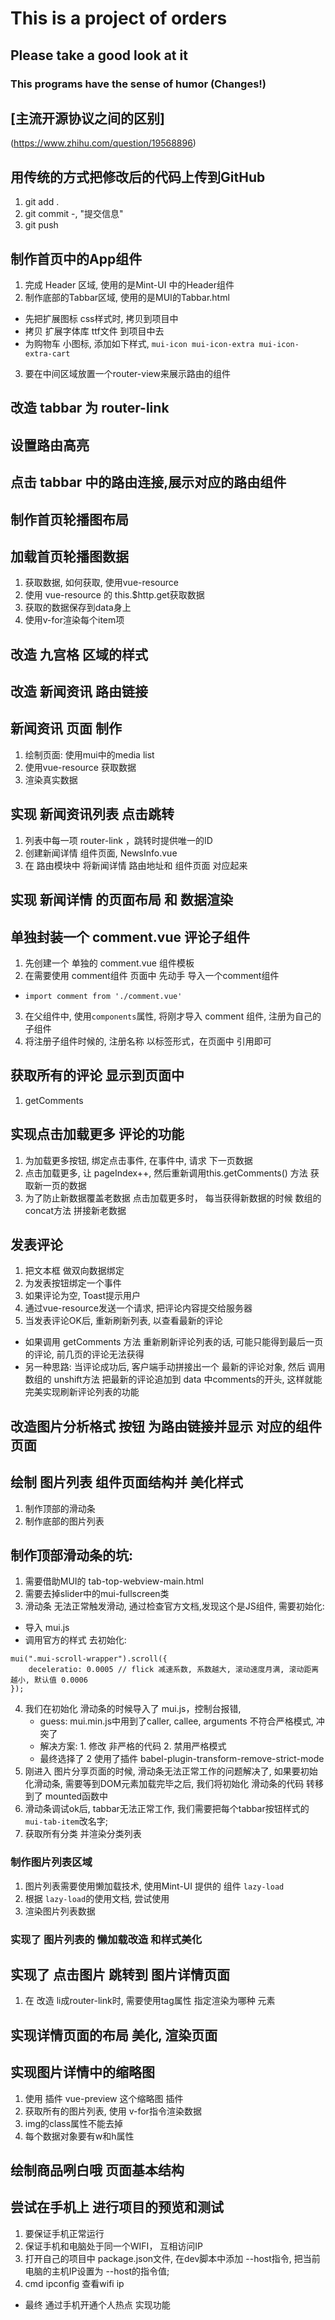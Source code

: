 # This is a project of orders 

## Please take a good look at it

### This programs have the sense of humor (Changes!)

## [主流开源协议之间的区别]
(https://www.zhihu.com/question/19568896)

## 用传统的方式把修改后的代码上传到GitHub

1. git add . 
2. git commit -, "提交信息"
3. git push

## 制作首页中的App组件
1. 完成 Header 区域, 使用的是Mint-UI 中的Header组件
2. 制作底部的Tabbar区域, 使用的是MUI的Tabbar.html
 + 先把扩展图标 css样式时, 拷贝到项目中
 + 拷贝 扩展字体库 ttf文件 到项目中去
 + 为购物车 小图标, 添加如下样式, `mui-icon mui-icon-extra mui-icon-extra-cart`
3. 要在中间区域放置一个router-view来展示路由的组件

## 改造 tabbar 为 router-link

## 设置路由高亮

## 点击 tabbar 中的路由连接,展示对应的路由组件

## 制作首页轮播图布局

## 加载首页轮播图数据
1. 获取数据, 如何获取, 使用vue-resource
2. 使用 vue-resource 的 this.$http.get获取数据
3. 获取的数据保存到data身上
4. 使用v-for渲染每个item项

## 改造 九宫格 区域的样式

## 改造 新闻资讯 路由链接

## 新闻资讯 页面 制作
1. 绘制页面: 使用mui中的media list
2. 使用vue-resource 获取数据
3. 渲染真实数据

## 实现 新闻资讯列表 点击跳转
1. 列表中每一项 router-link ，跳转时提供唯一的ID
2. 创建新闻详情 组件页面, NewsInfo.vue
3. 在 路由模块中 将新闻详情 路由地址和 组件页面 对应起来

## 实现 新闻详情 的页面布局 和 数据渲染

## 单独封装一个 comment.vue 评论子组件
1. 先创建一个 单独的 comment.vue 组件模板
2. 在需要使用 comment组件 页面中 先动手 导入一个comment组件
 + `import comment from './comment.vue'`
3. 在父组件中, 使用`components`属性, 将刚才导入 comment 组件, 注册为自己的子组件
4. 将注册子组件时候的, 注册名称 以标签形式，在页面中 引用即可

## 获取所有的评论 显示到页面中
1. getComments

## 实现点击加载更多 评论的功能
1. 为加载更多按钮, 绑定点击事件, 在事件中, 请求 下一页数据
2. 点击加载更多, 让 pageIndex++, 然后重新调用this.getComments() 方法 获取新一页的数据
3. 为了防止新数据覆盖老数据 点击加载更多时， 每当获得新数据的时候 数组的concat方法 拼接新老数据

## 发表评论
1. 把文本框 做双向数据绑定
2. 为发表按钮绑定一个事件
3. 如果评论为空, Toast提示用户
4. 通过vue-resource发送一个请求, 把评论内容提交给服务器
5. 当发表评论OK后, 重新刷新列表, 以查看最新的评论
 + 如果调用 getComments 方法 重新刷新评论列表的话, 可能只能得到最后一页的评论, 前几页的评论无法获得
 + 另一种思路: 当评论成功后, 客户端手动拼接出一个 最新的评论对象, 然后 调用数组的 unshift方法 把最新的评论追加到 data 中comments的开头, 这样就能完美实现刷新评论列表的功能

## 改造图片分析格式 按钮 为路由链接并显示 对应的组件页面

## 绘制 图片列表 组件页面结构并 美化样式
1. 制作顶部的滑动条
2. 制作底部的图片列表

## 制作顶部滑动条的坑:
1. 需要借助MUI的 tab-top-webview-main.html
2. 需要去掉slider中的mui-fullscreen类
3. 滑动条 无法正常触发滑动, 通过检查官方文档,发现这个是JS组件, 需要初始化:
 + 导入 mui.js
 + 调用官方的样式 去初始化:
 ```
 mui(".mui-scroll-wrapper").scroll({
     deceleratio: 0.0005 // flick 减速系数, 系数越大, 滚动速度月满, 滚动距离越小, 默认值 0.0006
 });
 ```
4. 我们在初始化 滑动条的时候导入了 mui.js，控制台报错, 
    + guess: mui.min.js中用到了caller, callee, arguments 不符合严格模式, 冲突了
    + 解决方案: 1. 修改 非严格的代码
               2.  禁用严格模式
    + 最终选择了 2 使用了插件
    babel-plugin-transform-remove-strict-mode
5. 刚进入 图片分享页面的时候, 滑动条无法正常工作的问题解决了, 如果要初始化滑动条, 需要等到DOM元素加载完毕之后, 我们将初始化 滑动条的代码 转移到了 mounted函数中
6. 滑动条调试ok后, tabbar无法正常工作, 我们需要把每个tabbar按钮样式的 `mui-tab-item`改名字;
7. 获取所有分类 并渲染分类列表

### 制作图片列表区域
1. 图片列表需要使用懒加载技术, 使用Mint-UI 提供的 组件 `lazy-load`
2. 根据 `lazy-load`的使用文档, 尝试使用
3. 渲染图片列表数据

### 实现了 图片列表的 懒加载改造 和样式美化

## 实现了 点击图片 跳转到 图片详情页面
1. 在 改造 li成router-link时, 需要使用tag属性 指定渲染为哪种 元素

## 实现详情页面的布局 美化, 渲染页面


## 实现图片详情中的缩略图
1. 使用 插件 vue-preview 这个缩略图 插件
2. 获取所有的图片列表, 使用 v-for指令渲染数据
3. img的class属性不能去掉
4. 每个数据对象要有w和h属性

## 绘制商品咧白哦 页面基本结构

## 尝试在手机上 进行项目的预览和测试
1. 要保证手机正常运行
2. 保证手机和电脑处于同一个WIFI， 互相访问IP
3. 打开自己的项目中 package.json文件, 在dev脚本中添加 --host指令, 把当前电脑的主机IP设置为 --host的指令值;
4. cmd ipconfig 查看wifi ip 
 + 最终 通过手机开通个人热点 实现功能
